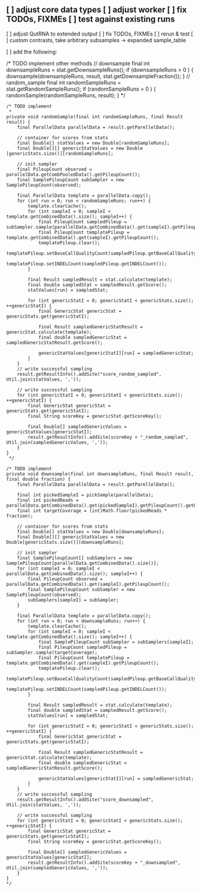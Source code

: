 [ ] adjust core data types
[ ] adjust worker
[ ] fix TODOs, FIXMEs
[ ] test against existing runs
------------------------------
[ ] adjust QutRNA to extended output
[ ] fix TODOs, FIXMEs
[ ] rerun & test
[ ] custom contrasts, take arbitrary subsamples -> expanded sample_table
 
 
 
[ ] add the following:

/* TODO implement other methods
// downsample
final int downsampleRuns = stat.getDownsampleRuns();
if (downsampleRuns > 0 ) {
	downsample(downsampleRuns, result, stat.getDownsampleFraction());
}
// random_sample
final int randomSampleRuns = stat.getRandomSampleRuns();
if (randomSampleRuns > 0 ) {
	randomSample(randomSampleRuns, result);
}
*/


	/* TODO implement
	 * 	
	private void randomSample(final int randomSampleRuns, final Result result) {
		final ParallelData parallelData = result.getParellelData();

		// container for scores from stats
		final Double[] statValues = new Double[randomSampleRuns];
		final Double[][] genericStatValues = new Double [genericStats.size()][randomSampleRuns];

		// init sampler
		final PileupCount observed = parallelData.getCombPooledData().getPileupCount();
		final SamplePileupCount subSampler = new SamplePileupCount(observed);

		final ParallelData template = parallelData.copy();
		for (int run = 0; run < randomSampleRuns; run++) {
			template.clearCache();
			for (int sampleI = 0; sampleI < template.getCombinedData().size(); sampleI++) {
				final PileupCount sampledPileup = subSampler.sample(parallelData.getCombinedData().get(sampleI).getPileupCount().getReads());
				final PileupCount templatePileup = template.getCombinedData().get(sampleI).getPileupCount();
				templatePileup.clear();
				templatePileup.setBaseCallQualityCount(sampledPileup.getBaseCallQualityCount());
				templatePileup.setINDELCount(sampledPileup.getINDELCount());
			}
			
			final Result sampledResult = stat.calculate(template);
			final double sampledStat = sampledResult.getScore();
			statValues[run] = sampledStat;
			
			for (int genericStatI = 0; genericStatI < genericStats.size(); ++genericStatI) {
				final GenericStat genericStat = genericStats.get(genericStatI);
				
				final Result sampledGenericStatResult = genericStat.calculate(template);
				final double sampledGenericStat = sampledGenericStatResult.getScore();
				
				genericStatValues[genericStatI][run] = sampledGenericStat;				
			}
		}
		// write successful sampling
		result.getResultInfo().addSite("score_random_sampled", Util.join(statValues, ','));

		// write successful sampling
		for (int genericStatI = 0; genericStatI < genericStats.size(); ++genericStatI) {
			final GenericStat genericStat = genericStats.get(genericStatI);
			final String scoreKey = genericStat.getScoreKey();

			final Double[] sampledGenericValues = genericStatValues[genericStatI];
			result.getResultInfo().addSite(scoreKey + "_random_sampled", Util.join(sampledGenericValues, ','));
		}
	}
	 */
	
	/* TODO implement
	private void downsample(final int downsampleRuns, final Result result, final double fraction) {
		final ParallelData parallelData = result.getParellelData();
		
		final int pickedSampleI = pickSample(parallelData);
		final int pickedReads = parallelData.getCombinedData().get(pickedSampleI).getPileupCount().getReads();
		final int targetCoverage = (int)Math.floor(pickedReads * fraction);

		// container for scores from stats
		final Double[] statValues = new Double[downsampleRuns];
		final Double[][] genericStatValues = new Double[genericStats.size()][downsampleRuns];

		// init sampler
		final SamplePileupCount[] subSamplers = new SamplePileupCount[parallelData.getCombinedData().size()];
		for (int sampleI = 0; sampleI < parallelData.getCombinedData().size(); sampleI++) {
			final PileupCount observed = parallelData.getCombinedData().get(sampleI).getPileupCount();
			final SamplePileupCount subSampler = new SamplePileupCount(observed);
			subSamplers[sampleI] = subSampler;
		}
		
		final ParallelData template = parallelData.copy();
		for (int run = 0; run < downsampleRuns; run++) {
			template.clearCache();
			for (int sampleI = 0; sampleI < template.getCombinedData().size(); sampleI++) {
				final SamplePileupCount subSampler = subSamplers[sampleI]; 
				final PileupCount sampledPileup = subSampler.sample(targetCoverage);
				final PileupCount templatePileup = template.getCombinedData().get(sampleI).getPileupCount();
				templatePileup.clear();
				templatePileup.setBaseCallQualityCount(sampledPileup.getBaseCallQualityCount());
				templatePileup.setINDELCount(sampledPileup.getINDELCount());
			}
			
			final Result sampledResult = stat.calculate(template);
			final double sampledStat = sampledResult.getScore();
			statValues[run] = sampledStat;
			
			for (int genericStatI = 0; genericStatI < genericStats.size(); ++genericStatI) {
				final GenericStat genericStat = genericStats.get(genericStatI);
				
				final Result sampledGenericStatResult = genericStat.calculate(template);
				final double sampledGenericStat = sampledGenericStatResult.getScore();
				
				genericStatValues[genericStatI][run] = sampledGenericStat;				
			}
		}
		// write successful sampling
		result.getResultInfo().addSite("score_downsampled", Util.join(statValues, ','));

		// write successful sampling
		for (int genericStatI = 0; genericStatI < genericStats.size(); ++genericStatI) {
			final GenericStat genericStat = genericStats.get(genericStatI);
			final String scoreKey = genericStat.getScoreKey();

			final Double[] sampledGenericValues = genericStatValues[genericStatI];
			result.getResultInfo().addSite(scoreKey + "_downsampled", Util.join(sampledGenericValues, ','));
		}
	}
	*/